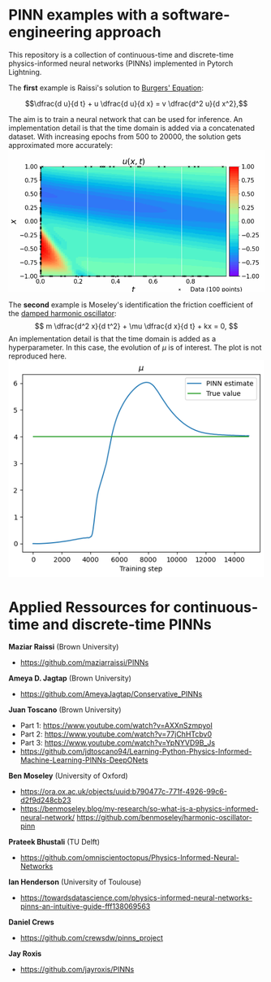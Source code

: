 # PINN examples with a software-engineering approach

This repository is a collection of continuous-time and discrete-time physics-informed neural networks (PINNs) implemented in Pytorch Lightning.


The **first** example is Raissi's solution to [Burgers' Equation](https://en.wikipedia.org/wiki/Burgers%27_equation):
```math
\dfrac{d u}{d t} + u \dfrac{d u}{d x} = v \dfrac{d^2 u}{d x^2},
```
The aim is to train a neural network that can be used for inference. An implementation detail is that the time domain is added via a concatenated dataset. With increasing epochs from 500 to 20000, the solution gets approximated more accurately:
![](https://github.com/JanAlexanderZak/pinn_examples/blob/main/src/continuous_time/raissi_burgers/raissi_burgers.gif)

The **second** example is Moseley's identification the friction coefficient of the [damped harmonic oscillator](https://en.wikipedia.org/wiki/Harmonic_oscillator):
$$
m \dfrac{d^2 x}{d t^2} + \mu \dfrac{d x}{d t} + kx = 0,
$$
An implementation detail is that the time domain is added as a hyperparameter. In this case, the evolution of $\mu$ is of interest. The plot is not reproduced here.
![image](https://github.com/JanAlexanderZak/pinn_examples/blob/main/src/continuous_time/moseley_oscillator/mu_plot.png)


# Applied Ressources for continuous-time and discrete-time PINNs

**Maziar Raissi** (Brown University)  
- https://github.com/maziarraissi/PINNs  

**Ameya D. Jagtap** (Brown University)  
- https://github.com/AmeyaJagtap/Conservative_PINNs  

**Juan Toscano** (Brown University)  
- Part 1: https://www.youtube.com/watch?v=AXXnSzmpyoI
- Part 2: https://www.youtube.com/watch?v=77jChHTcbv0
- Part 3: https://www.youtube.com/watch?v=YpNYVD9B_Js
- https://github.com/jdtoscano94/Learning-Python-Physics-Informed-Machine-Learning-PINNs-DeepONets  

**Ben Moseley** (University of Oxford)  
- https://ora.ox.ac.uk/objects/uuid:b790477c-771f-4926-99c6-d2f9d248cb23
- https://benmoseley.blog/my-research/so-what-is-a-physics-informed-neural-network/
https://github.com/benmoseley/harmonic-oscillator-pinn

**Prateek Bhustali** (TU Delft)  
- https://github.com/omniscientoctopus/Physics-Informed-Neural-Networks

**Ian Henderson** (University of Toulouse)  
- https://towardsdatascience.com/physics-informed-neural-networks-pinns-an-intuitive-guide-fff138069563

**Daniel Crews**  
- https://github.com/crewsdw/pinns_project

**Jay Roxis**  
- https://github.com/jayroxis/PINNs
